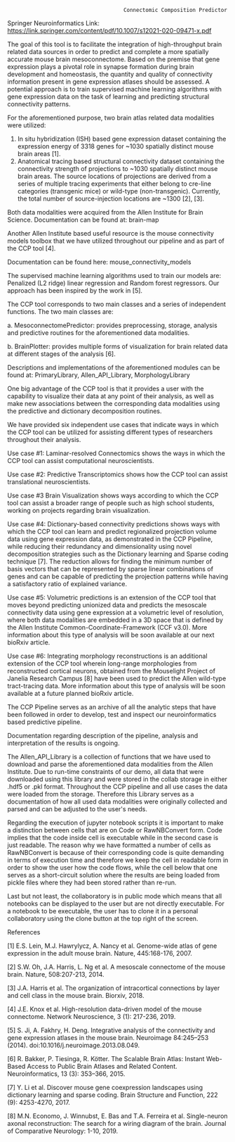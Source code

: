                                          Connectomic Composition Predictor       

Springer Neuroinformatics Link:  https://link.springer.com/content/pdf/10.1007/s12021-020-09471-x.pdf   

The goal of this tool is to facilitate the integration of high-throughput brain related data sources in order to predict and complete a more spatially accurate mouse brain mesoconnectome. Based on the premise that gene expression plays a pivotal role in synapse formation during brain development and homeostasis, the quantity and quality of connectivity information present in gene expression atlases should be assessed. A potential approach is to train supervised machine learning algorithms with gene expression data on the task of learning and predicting  structural connectivity patterns.

For the aforementioned purpose, two brain atlas related data modalities were utilized: 

   1. In situ hybridization (ISH) based gene expression dataset containing the expression energy of 3318 genes for ~1030 spatially distinct mouse brain areas [1].
   2. Anatomical tracing based structural connectivity dataset containing the connectivity strength of projections to ~1030 spatially distinct mouse brain areas. The source locations of projections are derived from a series of multiple tracing experiments that either belong to cre-line categories (transgenic mice) or wild-type (non-transgenic). Currently, the total number of source-injection locations are ~1300 [2], [3].

Both data modalities were acquired from the Allen Institute for Brain Science. Documentation can be found at: brain-map

Another Allen Institute based useful resource is the mouse connectivity models toolbox that we have utilized throughout our pipeline and as part of the CCP tool [4]. 

Documentation can be found here: mouse_connectivity_models

The supervised machine learning algorithms used to train our models are: Penalized (L2 ridge) linear regression and Random forest regressors. Our approach has been inspired by the work in [5].

The CCP tool corresponds to two main classes and a series of independent functions. The two main classes are:

   a. MesoconnectomePredictor: provides preprocessing, storage, analysis and predictive routines for the aforementioned data modalities.  
   
   b. BrainPlotter: provides multiple forms of  visualization for brain related data at different stages of the analysis [6].

Descriptions and implementations of the aforementioned modules can be found at: PrimaryLibrary, Allen_API_Library, MorphologyLibrary

One big advantage of the CCP tool is that it provides a user with the capability to visualize their data at any point of their analysis, as well as make new associations between the corresponding data modalities using the predictive and dictionary decomposition routines.

We have provided six independent use cases that indicate ways in which the CCP tool can be utilized for assisting different types of researchers throughout their analysis.

Use case #1: Laminar-resolved Connectomics  shows the ways in which the CCP tool can assist computational neuroscientists.

Use case #2: Predictive Transcriptomics shows how the CCP tool can assist translational neuroscientists. 

Use case #3 Brain Visualization shows ways according  to which the CCP tool can assist a broader range of people such as high school students, working on projects regarding brain visualization.

Use case #4: Dictionary-based connectivity predictions shows ways with which the CCP tool can learn and predict regionalized projection volume data using gene expression data, as demonstrated in the CCP Pipeline, while reducing their redundancy and dimensionality using novel decomposition strategies such as the Dictionary learning and Sparse coding technique [7]. The reduction allows for finding the minimum number of basis vectors that can be represented by sparse linear combinations of genes and can be capable of predicting the projection patterns while having a satisfactory ratio of explained variance.

Use case #5: Volumetric predictions is an extension of the CCP tool that moves beyond predicting unionized data and predicts the mesoscale connectivity data using gene expression at a volumetric level of resolution, where both data modalities are embedded in a 3D space that is defined by the Allen Institute Common-Coordinate-Framework (CCF v3.0). More information about this type of analysis will be soon available at our next bioRxiv article.

Use case #6: Integrating morphology reconstructions  is an additional extension of the CCP tool wherein long-range morphologies from reconstructed cortical neurons, obtained from the Mouselight Project of Janelia Research Campus [8] have been used to predict the Allen wild-type tract-tracing data. More information about this type of analysis will be soon available at a future planned bioRxiv article.

The CCP Pipeline serves as an archive of all the analytic steps that have been followed in order to develop, test and inspect our neuroinformatics based predictive pipeline.

Documentation regarding description of the pipeline, analysis and interpretation of the results is ongoing.

The Allen_API_Library is a collection of functions that we have used to download and parse the aforementioned data modalities from the Allen Institute. Due to run-time constraints of our demo, all data that were downloaded using this library and were stored in the collab storage in either .hdf5 or .pkl format.  Throughout the CCP pipeline and all use cases the data were loaded from the storage. Therefore this Library serves as a documentation of how all used data modalities were originally collected and parsed and can be adjusted to the user's needs.

Regarding the execution of jupyter notebook scripts it is important to make a distinction between cells that are on Code or RawNBConvert form. Code implies that the code inside cell is executable while in the second case is just readable. The reason why we have formatted a number of cells as RawNBConvert is because of their corresponding code is quite demanding in terms of execution time and therefore we keep the cell in readable form in order to show the user how the code flows, while the cell below that one serves as a short-circuit solution where the results are being loaded from pickle files where they had been stored rather than re-run. 

Last but not least, the collaboratory is in public mode which means that all notebooks can be displayed to the user but are not directly executable. For a notebook to be executable, the user has to clone it in a personal collaboratory using the clone button at the top right of the screen.

References

[1] E.S. Lein, M.J. Hawrylycz, A. Nancy et al. Genome-wide atlas of gene expression in the adult mouse brain. Nature, 445:168-176, 2007.

[2] S.W. Oh, J.A. Harris, L. Ng et al. A mesoscale connectome of the mouse brain. Nature, 508:207-213, 2014.

[3] J.A. Harris et al. The organization of intracortical connections by layer and cell class in the mouse brain.  Biorxiv, 2018.

[4] J.E. Knox et al. High-resolution data-driven model of the mouse connectome. Network Neuroscience, 3 (1): 217-236, 2019.

[5] S. Ji, A. Fakhry, H. Deng. Integrative analysis of the connectivity and gene expression atlases in the mouse brain. Neuroimage 84:245–253  (2014). doi:10.1016/j.neuroimage.2013.08.049.

[6] R. Bakker, P. Tiesinga, R. Kötter. The Scalable Brain Atlas: Instant Web-Based Access to Public Brain Atlases and Related Content. Neuroinformatics, 13 (3): 353–366, 2015.

[7] Y. Li et al. Discover mouse gene coexpression landscapes using dictionary learning and sparse coding. Brain Structure and Function, 222 (9): 4253-4270, 2017.

[8] M.N. Economo, J. Winnubst, E. Bas and T.A. Ferreira et al. Single-neuron axonal reconstruction: The search for a wiring diagram of the brain. Journal of Comparative Neurology: 1-10, 2019.




